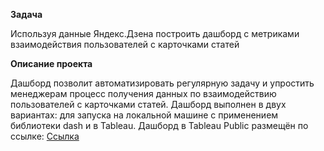 **Задача**

Используя данные Яндекс.Дзена построить дашборд с метриками взаимодействия пользователей с карточками статей

**Описание проекта**

Дашборд позволит автоматизировать регулярную задачу и упростить менеджерам процесс получения данных по взаимодействию пользователей с карточками статей.
Дашборд выполнен в двух вариантах: для запуска на локальной машине с применением библиотеки dash и в Tableau.
Дашборд в Tableau Public размещён по ссылке: <a href='https://public.tableau.com/app/profile/aleksandr3569/viz/dash_visits_16285423908890/sheet4?publish=yes'>Ссылка</a>

